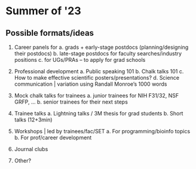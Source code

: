 # Summer of '23

## Possible formats/ideas
1. Career panels for
   a. grads + early-stage postdocs (planning/designing their postdocs)
   b. late-stage postdocs for faculty searches/industry positions
   c. for UGs/PRAs – to apply for grad schools

2. Professional development
   a. Public speaking 101
   b. Chalk talks 101
   c. How to make effective scientific posters/presentations?
   d. Science communication | variation using Randall Monroe’s 1000 words

3. Mock chalk talks for trainees
   a. junior trainees for NIH F31/32, NSF GRFP, …
   b. senior trainees for their next steps

4. Trainee talks
   a. Lightning talks / 3M thesis for grad students
   b. Short talks (12+3min)

5. Workshops | led by trainees/fac/SET
   a. For programming/bioinfo topics
   b. For prof/career development

6. Journal clubs

7. Other?
